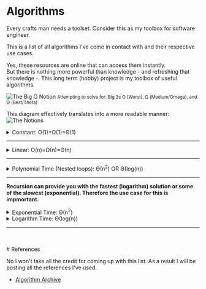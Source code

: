 
# Algorithms
Every crafts man needs a toolset. Consider this as my toolbox for software engineer. 

This is a list of all algorithms I've come in contact with and their respective use cases.



Yes, these resources are online that can access them instantly. \
But there is nothing more powerful than knowledge - and refreshing that knowledge -. This long term (hobby) project is my toolbox of useful algorithms.

![](https://videos.teamtreehouse.com/stills/TH-Algorithms-SortingSearching-S1V10-stills-4.jpg?token=620d2c49_46b78aa27073f82593ccf44a8474c75c5d182b83 "The Big O Notion")
<small>Attempting to solve for: Big 3s O (Worst), Ω (Medium/Omega), and Θ (Best/Theta)</small> 


This diagram effectively translates into a more readable manner:
![The Notions](https://miro.medium.com/max/731/1*k7E8_6npsyPkaIEyw37yyQ.png "The Possible Notion")



<details>
<summary>Constant: O(1)=Ω(1)=Θ(1)</summary>

```java
function constant(Array a)
    println(a[1])
end

```

</details>

---
<details>
<summary>Linear: O(n)=Ω(n)=Θ(n)</summary>

```java
function linear(Array a)
    for i = 1:length(a) {
        println(a[i])
    }
end

```

</details>

---
<details>
<summary>Polynomial Time (Nested loops): Θ(n<sup>2</sup>) OR Θ(log(n))</summary>

```java
//Example to access 2D, 3D, 4D objects.
//This will take a long time. Try avoid if possible.
function access(a[][], size) 
    for i = 1:size
        for l = i:size
            println(a[i][l])
        end
    end 
end

```

</details>

---

**Recursion can provide you with the fastest (logarithm) solution or some of the slowest (exponential). Therefore the use case for this is impmortant.**
<details>
<summary>Exponential Time: Θ(n<sup>2</sup>)</summary>

```java
//Not good as you're calling the recusive function twice.
function exponential(val, n) 

    println(val)
    value += 1
    exponential(val, n-1)
    exponential(val, n-1) 
end

```
</details>


<details>
<summary>Logarithm Time: Θ(log(n)) </summary>

```java
// This is good case of recursion. 
// Each time you're spliting the problem into smaller problems.
function logarithm(Array a, String cutoff) 

    if length(a) < cutoff 
        return a
    end

    logarithm(a[1, length(a)/2], cutoff)
    logarithm(a[length(a)/2+1, length(a)-1], cutoff)
end

```
</details>



---
</br>
</br>
# References

No I won't take all the credit for coming up with this list. As a result I will be posting all the references I've used.

+ [Algorithm Archive][algorithm-archive]

[algorithm-archive]: https://github.com/SolomonPerkins/algorithms/blob/master/README.md